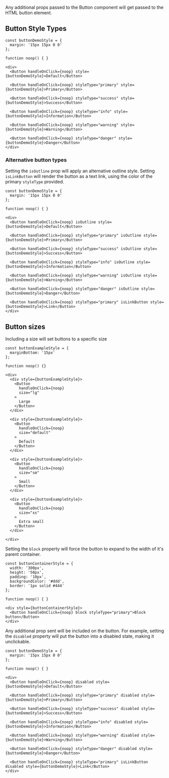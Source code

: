Any additional props passed to the Button component will get passed to the HTML button element.

## Button Style Types

```
const buttonDemoStyle = {
  margin: '15px 15px 0 0'
};

function noop() { }

<div>
  <Button handleOnClick={noop} style={buttonDemoStyle}>Default</Button>

  <Button handleOnClick={noop} styleType="primary" style={buttonDemoStyle}>Primary</Button>

  <Button handleOnClick={noop} styleType="success" style={buttonDemoStyle}>Success</Button>

  <Button handleOnClick={noop} styleType="info" style={buttonDemoStyle}>Information</Button>

  <Button handleOnClick={noop} styleType="warning" style={buttonDemoStyle}>Warning</Button>

  <Button handleOnClick={noop} styleType="danger" style={buttonDemoStyle}>Danger</Button>
</div>
```

### Alternative button types

Setting the `isOutline` prop will apply an alternative outline style. Setting `isLinkButton`
will render the button as a text link, using the color of the primary `styleType` provided.

```
const buttonDemoStyle = {
  margin: '15px 15px 0 0'
};

function noop() { }

<div>
  <Button handleOnClick={noop} isOutline style={buttonDemoStyle}>Default</Button>

  <Button handleOnClick={noop} styleType="primary" isOutline style={buttonDemoStyle}>Primary</Button>

  <Button handleOnClick={noop} styleType="success" isOutline style={buttonDemoStyle}>Success</Button>

  <Button handleOnClick={noop} styleType="info" isOutline style={buttonDemoStyle}>Information</Button>

  <Button handleOnClick={noop} styleType="warning" isOutline style={buttonDemoStyle}>Warning</Button>

  <Button handleOnClick={noop} styleType="danger" isOutline style={buttonDemoStyle}>Danger</Button>

  <Button handleOnClick={noop} styleType="primary" isLinkButton style={buttonDemoStyle}>Link</Button>
</div>
```

## Button sizes

Including a size will set buttons to a specific size

```
const buttonExampleStyle = {
  marginBottom: '15px'
};

function noop() {}

<div>
  <div style={buttonExampleStyle}>
    <Button
      handleOnClick={noop}
      size="lg"
    >
      Large
    </Button>
  </div>

  <div style={buttonExampleStyle}>
    <Button
      handleOnClick={noop}
      size="default"
    >
      Default
    </Button>
  </div>

  <div style={buttonExampleStyle}>
    <Button
      handleOnClick={noop}
      size="sm"
    >
      Small
    </Button>
  </div>

  <div style={buttonExampleStyle}>
    <Button
      handleOnClick={noop}
      size="xs"
    >
      Extra small
    </Button>
  </div>

</div>
```

Setting the `block` property will force the button to expand to the width of it's parent container.

```
const buttonContainerStyle = {
  width: '300px',
  height: '50px',
  padding: '10px',
  backgroundColor: '#ddd',
  border: '1px solid #444'
};

function noop() { }

<div style={buttonContainerStyle}>
  <Button handleOnClick={noop} block styleType="primary">Block button</Button>
</div>

```

Any additional prop sent will be included on the button. For example, setting the `disabled` property will put the button into a disabled state, making it unclickable.

```
const buttonDemoStyle = {
  margin: '15px 15px 0 0'
};

function noop() { }

<div>
  <Button handleOnClick={noop} disabled style={buttonDemoStyle}>Default</Button>

  <Button handleOnClick={noop} styleType="primary" disabled style={buttonDemoStyle}>Primary</Button>

  <Button handleOnClick={noop} styleType="success" disabled style={buttonDemoStyle}>Success</Button>

  <Button handleOnClick={noop} styleType="info" disabled style={buttonDemoStyle}>Information</Button>

  <Button handleOnClick={noop} styleType="warning" disabled style={buttonDemoStyle}>Warning</Button>

  <Button handleOnClick={noop} styleType="danger" disabled style={buttonDemoStyle}>Danger</Button>

  <Button handleOnClick={noop} styleType="primary" isLinkButton disabled style={buttonDemoStyle}>Link</Button>
</div>


```
